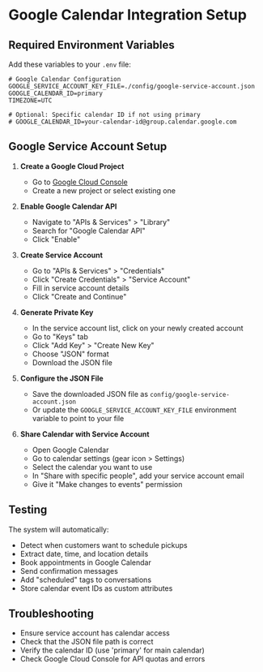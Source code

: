 # Google Calendar Integration Setup

## Required Environment Variables

Add these variables to your `.env` file:

```env
# Google Calendar Configuration
GOOGLE_SERVICE_ACCOUNT_KEY_FILE=./config/google-service-account.json
GOOGLE_CALENDAR_ID=primary
TIMEZONE=UTC

# Optional: Specific calendar ID if not using primary
# GOOGLE_CALENDAR_ID=your-calendar-id@group.calendar.google.com
```

## Google Service Account Setup

1. **Create a Google Cloud Project**
   - Go to [Google Cloud Console](https://console.cloud.google.com/)
   - Create a new project or select existing one

2. **Enable Google Calendar API**
   - Navigate to "APIs & Services" > "Library"
   - Search for "Google Calendar API"
   - Click "Enable"

3. **Create Service Account**
   - Go to "APIs & Services" > "Credentials"
   - Click "Create Credentials" > "Service Account"
   - Fill in service account details
   - Click "Create and Continue"

4. **Generate Private Key**
   - In the service account list, click on your newly created account
   - Go to "Keys" tab
   - Click "Add Key" > "Create New Key"
   - Choose "JSON" format
   - Download the JSON file

5. **Configure the JSON File**
   - Save the downloaded JSON file as `config/google-service-account.json`
   - Or update the `GOOGLE_SERVICE_ACCOUNT_KEY_FILE` environment variable to point to your file

6. **Share Calendar with Service Account**
   - Open Google Calendar
   - Go to calendar settings (gear icon > Settings)
   - Select the calendar you want to use
   - In "Share with specific people", add your service account email
   - Give it "Make changes to events" permission

## Testing

The system will automatically:
- Detect when customers want to schedule pickups
- Extract date, time, and location details
- Book appointments in Google Calendar
- Send confirmation messages
- Add "scheduled" tags to conversations
- Store calendar event IDs as custom attributes

## Troubleshooting

- Ensure service account has calendar access
- Check that the JSON file path is correct
- Verify the calendar ID (use 'primary' for main calendar)
- Check Google Cloud Console for API quotas and errors
